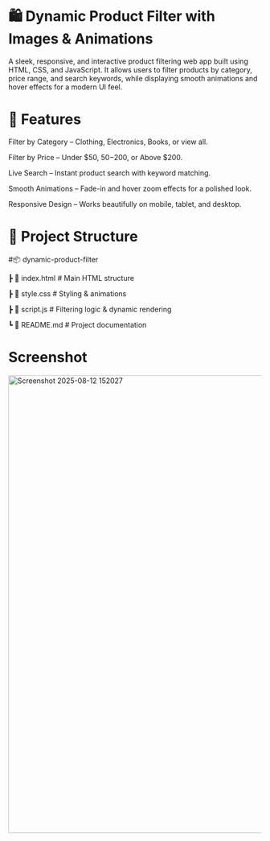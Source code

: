 # 🛍️ Dynamic Product Filter with Images & Animations
A sleek, responsive, and interactive product filtering web app built using HTML, CSS, and JavaScript.
It allows users to filter products by category, price range, and search keywords, while displaying smooth animations and hover effects for a modern UI feel.
# 📌 Features
Filter by Category – Clothing, Electronics, Books, or view all.

Filter by Price – Under $50, $50-$200, or Above $200.

Live Search – Instant product search with keyword matching.

Smooth Animations – Fade-in and hover zoom effects for a polished look.

Responsive Design – Works beautifully on mobile, tablet, and desktop.
# 📂 Project Structure

#📦 dynamic-product-filter

┣ 📜 index.html     # Main HTML structure

┣ 📜 style.css      # Styling & animations

┣ 📜 script.js      # Filtering logic & dynamic rendering

┗ 📜 README.md      # Project documentation
# Screenshot
<img width="1871" height="910" alt="Screenshot 2025-08-12 152027" src="https://github.com/user-attachments/assets/ac92770a-2886-4a40-aec1-5ad2f21863b8" />


